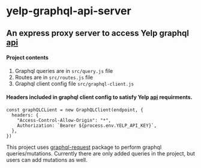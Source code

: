 # yelp-graphql-api-server
## An express proxy server to access Yelp graphql [api](https://www.yelp.com/developers/graphql/guides/intro)

#### Project contents
1. Graphql queries are in ```src/query.js``` file
2. Routes are in ```src/routes.js``` file
3. Graphql client config file ```src/graphql-client.js```

#### Headers included in graphql client config to satisfy Yelp [api](https://www.yelp.com/developers/graphql/guides/intro) requirments.

```
const graphQLCLient = new GraphQLClient(endpoint, {
  headers: {
    "Access-Control-Allow-Origin": "*",
    Authorization: `Bearer ${process.env.YELP_API_KEY}`,
  },
})
```

This project uses [graphql-request](https://www.npmjs.com/package/graphql-request) package to perform graphql queries/mutations.
Currently there are only added queries in the project, but users can add mutations as well.

